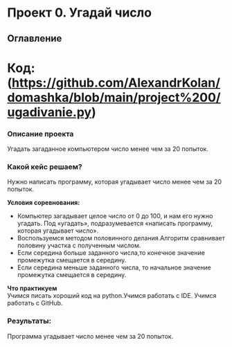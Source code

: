 # Проект 0. Угадай число
## Оглавление 
# Код: (https://github.com/AlexandrKolan/domashka/blob/main/project%200/ugadivanie.py)

### Описание проекта    
Угадать загаданное компьютером число менее чем за 20 попыток.
### Какой кейс решаем?    
Нужно написать программу, которая угадывает число менее чем за 20 попыток.

**Условия соревнования:**  
- Компьютер загадывает целое число от 0 до 100, и нам его нужно угадать. Под «угадать», подразумевается «написать программу, которая угадывает число».
- Воспользуемся методом половинного делания.Алгоритм сравнивает половину участка с полученным числом.
- Если середина больше заданного числа,то конечное значение промежутка смещается в середину.
- Если середина меньше заданного числа, то начальное значение промежутка смещается в середину.

**Что практикуем**     
Учимся писать хороший код на python.Учимся работать с IDE. Учимся работать с GitHub.
### Результаты:
Программа угадывает число менее чем за 20 попыток.

